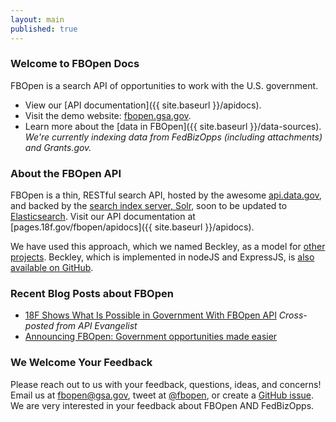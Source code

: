 ```yaml
---
layout: main
published: true
---
```


### Welcome to FBOpen Docs

FBOpen is a search API of opportunities to work with the U.S. government.

* View our [API documentation]({{ site.baseurl }}/apidocs).
* Visit the demo website: [fbopen.gsa.gov](https://fbopen.gsa.gov).
* Learn more about the [data in FBOpen]({{ site.baseurl }}/data-sources). _We're currently indexing data from FedBizOpps (including attachments) and Grants.gov._

### About the FBOpen API

FBOpen is a thin, RESTful search API, hosted by the awesome [api.data.gov](https://api.data.gov), and backed by the [search index server, Solr](hnttp://lucene.apache.org/solr/), soon to be updated to [Elasticsearch](https://www.elasticsearch.org). Visit our API documentation at [pages.18f.gov/fbopen/apidocs]({{ site.baseurl }}/apidocs).

We have used this approach, which we named Beckley, as a model for [other projects](http://18fblog.tumblr.com/post/85232393363/a-few-notes-on-notalone-gov). Beckley, which is implemented in nodeJS and ExpressJS, is [also available on GitHub](https://github.com/18f/beckley).

### Recent Blog Posts about FBOpen

* [18F Shows What Is Possible in Government With FBOpen API](http://18fblog.tumblr.com/post/85434416767/18f-shows-what-is-possible-in-government-with-fbopen) _Cross-posted from API Evangelist_
* [Announcing FBOpen: Government opportunities made easier](18fblog.tumblr.com/post/81293178801/announcing-fbopen-government-opportunities-made-easier)

### We Welcome Your Feedback

Please reach out to us with your feedback, questions, ideas, and concerns! Email us at <a href="mailto:fbopen@gsa.gov">fbopen@gsa.gov</a>, tweet at [@fbopen](https://twitter.com/fbopen), or create a [GitHub issue](https://github.com/18f/fbopen/issues/new). We are very interested in your feedback about FBOpen AND FedBizOpps.
